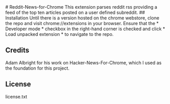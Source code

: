 <snippet>
  <content>
# Reddit-News-for-Chrome
This extension parses reddit rss providing a feed of the top ten articles posted on a user defined subreddit.
## Installation
Until there is a version hosted on the chrome webstore, clone the repo and visit chrome://extensions in your browser. Ensure that the * Developer mode * checkbox in the right-hand corner is checked and click * Load unpacked extension * to navigate to the repo.

## Credits
Adam Albright for his work on Hacker-News-For-Chrome, which I used as the foundation for this project.
## License
license.txt
  </content>
</snippet>
